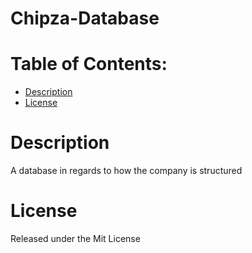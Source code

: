 # Chipza-Database

# Table of Contents:
 - [Description](#Description)
 - [License](#Liscense)
 
# Description
A database in regards to how the company is structured

# License
Released under the Mit License


